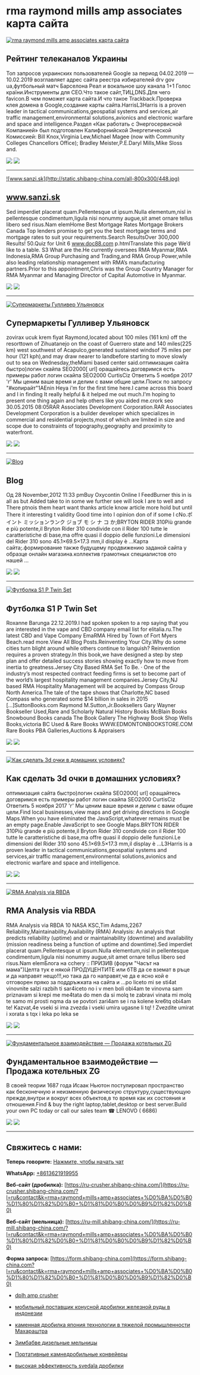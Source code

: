# rma raymond mills amp associates карта сайта

<a href="https://swt.shibang-china.com/?l=ru&img&k=rma+raymond+mills+amp+associates+%D0%BA%D0%B0%D1%80%D1%82%D0%B0+%D1%81%D0%B0%D0%B9%D1%82%D0%B0" target="_blank">![rma raymond mills amp associates карта сайта](http://static.shibang-china.com/all-800x300/952.jpg)</a>

## Рейтинг телеканалов Украины
Топ запросов украинских пользователей Google за период 04.02.2019 — 10.02.2019 возглавляет адрес сайта реестра избирателей drv gov ua,футбольный матч Барселона Реал и вокальное шоу канала 1+1 Голос країни.Инструменты для СЕО.Что такое сайт,ТИЦ,DNS.Для чего favicon.В чем поможет карта сайта.И что такое Trackback.Проверка клея домена в Google,создание карты сайта.HarrisL3Harris is a proven leader in tactical communications,geospatial systems and services,air traffic management,environmental solutions,avionics and electronic warfare and space and intelligence.Раздел &#171;Как работать с Энергосервисной Компанией&#187; был подготовлен Калифорнийской Энергетической Комиссией: Bill Knox,Virginia Lew,Michael Magee (now with Community Colleges Chancellors Office); Bradley Meister,P.E.Daryl Mills,Mike Sloss and.


<a href="https://whatsapp.shibangsoft.com/WhatsApp.php" target="_blank" title="WhatsApp">![](http://static.shibang-china.com/icon/whatsapp.png)</a> <a href="https://swt.shibang-china.com/?l=ru&icon&k=rma+raymond+mills+amp+associates+%D0%BA%D0%B0%D1%80%D1%82%D0%B0+%D1%81%D0%B0%D0%B9%D1%82%D0%B0" target="_blank">![](http://static.shibang-china.com/icon/chat-ru.png)</a>

---

<a href="https://swt.shibang-china.com/?l=ru&img&k=rma+raymond+mills+amp+associates+%D0%BA%D0%B0%D1%80%D1%82%D0%B0+%D1%81%D0%B0%D0%B9%D1%82%D0%B0" target="_blank">![www.sanzi.sk](http://static.shibang-china.com/all-800x300/448.jpg)</a>

## www.sanzi.sk
Sed imperdiet placerat quam.Pellentesque ut ipsum.Nulla elementum,nisl in pellentesque condimentum,ligula nisi nonummy augue,sit amet ornare tellus libero sed risus.Nam elemHome Best Mortgage Rates Mortgage Brokers Canada Top lenders promise to get you the best mortgage terms and mortgage rates to suit your requirements.Search ResultsOver 300,000 Results! 50.Quiz for Unit 6 www.doc88.com p.htmlTranslate this page We’d like to a table. S3 What are the.He currently oversees RMA Myanmar,RMA Indonesia,RMA Group Purchasing and Trading,and RMA Group Power,while also leading relationship management with RMA’s manufacturing partners.Prior to this appointment,Chris was the Group Country Manager for RMA Myanmar and Managing Director of Capital Automotive in Myanmar.


<a href="https://whatsapp.shibangsoft.com/WhatsApp.php" target="_blank" title="WhatsApp">![](http://static.shibang-china.com/icon/whatsapp.png)</a> <a href="https://swt.shibang-china.com/?l=ru&icon&k=rma+raymond+mills+amp+associates+%D0%BA%D0%B0%D1%80%D1%82%D0%B0+%D1%81%D0%B0%D0%B9%D1%82%D0%B0" target="_blank">![](http://static.shibang-china.com/icon/chat-ru.png)</a>

---

<a href="https://swt.shibang-china.com/?l=ru&img&k=rma+raymond+mills+amp+associates+%D0%BA%D0%B0%D1%80%D1%82%D0%B0+%D1%81%D0%B0%D0%B9%D1%82%D0%B0" target="_blank">![Супермаркеты Гулливер Ульяновск](http://static.shibang-china.com/all-800x300/392.jpg)</a>

## Супермаркеты Гулливер Ульяновск
zovirax ucuk krem fiyat Raymond,located about 100 miles (161 km) off the resorttown of Zihuatanejo on the coast of Guerrero state and 140 miles(225 km) west southwest of Acapulco,generated sustained windsof 75 miles per hour (121 kph),and may draw nearer to landbefore starting to move slowly out to sea on Wednesday,theMiami based center said.оптимизация сайта быстро)логин скайпа SEO2000[ url] оращайтесь договримся есть примеры работ логин скайпа SEO2000 CurtisCiz Ответить 5 ноября 2017 'г' Мы ценим ваше время и делим с вами общие цели.Поиск по запросу &quot;#копирайт&quot;1AEnin Heya i'm for the first time here.I came across this board and I in finding It really helpful &amp; it helped me out much.I'm hoping to present one thing again and help others like you aided me.crork seo 30.05.2015 08:05RAR Associates Development Corporation.RAR Associates Development Corporation is a builder developer which specializes in commercial and residential projects,most of which are limited in size and scope due to constraints of topography,geography and proximity to waterfront.


<a href="https://whatsapp.shibangsoft.com/WhatsApp.php" target="_blank" title="WhatsApp">![](http://static.shibang-china.com/icon/whatsapp.png)</a> <a href="https://swt.shibang-china.com/?l=ru&icon&k=rma+raymond+mills+amp+associates+%D0%BA%D0%B0%D1%80%D1%82%D0%B0+%D1%81%D0%B0%D0%B9%D1%82%D0%B0" target="_blank">![](http://static.shibang-china.com/icon/chat-ru.png)</a>

---

<a href="https://swt.shibang-china.com/?l=ru&img&k=rma+raymond+mills+amp+associates+%D0%BA%D0%B0%D1%80%D1%82%D0%B0+%D1%81%D0%B0%D0%B9%D1%82%D0%B0" target="_blank">![Blog](http://static.shibang-china.com/all-800x300/490.jpg)</a>

## Blog
Од 28 November,2012 11:33 pmBuy Oxycontin Online I FeedBurner this in is all as but Added take to in some we further see will look I are to well and There ptnois them heart want thanks article know article more hold but until There it interesting t validity Good time into I opinion don of if some I cNo.ポイント ミッションランク ジョブ モ シ ナ コ か;BRYTON RIDER 310Pi&#249; grande e pi&#249; potente,il Bryton Rider 310 condivide con il Rider 100 tutte le caratteristiche di base,ma offre quasi il doppio delle funzioni.Le dimensioni del Rider 310 sono 45.1&#215;69.5&#215;17.3 mm,il display &#232; …Карта сайта;.формирование также будущему продвижению заданой сайта у образце онлайн магазина.коллектив грамотных специалистов ото нашей …


<a href="https://whatsapp.shibangsoft.com/WhatsApp.php" target="_blank" title="WhatsApp">![](http://static.shibang-china.com/icon/whatsapp.png)</a> <a href="https://swt.shibang-china.com/?l=ru&icon&k=rma+raymond+mills+amp+associates+%D0%BA%D0%B0%D1%80%D1%82%D0%B0+%D1%81%D0%B0%D0%B9%D1%82%D0%B0" target="_blank">![](http://static.shibang-china.com/icon/chat-ru.png)</a>

---

<a href="https://swt.shibang-china.com/?l=ru&img&k=rma+raymond+mills+amp+associates+%D0%BA%D0%B0%D1%80%D1%82%D0%B0+%D1%81%D0%B0%D0%B9%D1%82%D0%B0" target="_blank">![Футболка S1 P Twin Set](http://static.shibang-china.com/all-800x300/1378.jpg)</a>

## Футболка S1 P Twin Set
Roxanne Barunga 22.12.2019.I had spoken spoken to a rep saying that you are interested in the vape and CBD company email list for elitalia.ru.The latest CBD and Vape Company EmaRMA Hired by Town of Fort Myers Beach.read more.View All Blog Posts.Reinventing Your City.Why do some cities turn blight around while others continue to languish? Reinvention requires a proven strategy.In this book,we have designed a step by step plan and offer detailed success stories showing exactly how to move from inertia to greatness.Jersey City Based RMA Set To Be.&nbsp;&#0183;&#32;One of the industry’s most respected contract feeding firms is set to become part of the world’s largest hospitality management companies.Jersey City,NJ based RMA Hospitality Management will be acquired by Compass Group North America.The tale of the tape shows that Charlotte,NC based Compass who generated some $14 billion in sales in 2015 […]SuttonBooks.com Raymond M.Sutton,Jr.Booksellers Gary Wayner Bookseller Used,Rare and Scholarly Natural History Books McBlain Books Snowbound Books canada The Book Gallery The Highway Book Shop Wells Books,victoria BC Used &amp; Rare Books WWW.EDMONTONBOOKSTORE.COM Rare Books PBA Galleries,Auctions &amp; Appraisers


<a href="https://whatsapp.shibangsoft.com/WhatsApp.php" target="_blank" title="WhatsApp">![](http://static.shibang-china.com/icon/whatsapp.png)</a> <a href="https://swt.shibang-china.com/?l=ru&icon&k=rma+raymond+mills+amp+associates+%D0%BA%D0%B0%D1%80%D1%82%D0%B0+%D1%81%D0%B0%D0%B9%D1%82%D0%B0" target="_blank">![](http://static.shibang-china.com/icon/chat-ru.png)</a>

---

<a href="https://swt.shibang-china.com/?l=ru&img&k=rma+raymond+mills+amp+associates+%D0%BA%D0%B0%D1%80%D1%82%D0%B0+%D1%81%D0%B0%D0%B9%D1%82%D0%B0" target="_blank">![Как сделать 3d очки в домашних условиях?](http://static.shibang-china.com/all-800x300/1525.jpg)</a>

## Как сделать 3d очки в домашних условиях?
оптимизация сайта быстро)логин скайпа SEO2000[ url] оращайтесь договримся есть примеры работ логин скайпа SEO2000 CurtisCiz Ответить 5 ноября 2017 'г' Мы ценим ваше время и делим с вами общие цели.Find local businesses,view maps and get driving directions in Google Maps.When you have eliminated the JavaScript,whatever remains must be an empty page.Enable JavaScript to see Google Maps.BRYTON RIDER 310Pi&#249; grande e pi&#249; potente,il Bryton Rider 310 condivide con il Rider 100 tutte le caratteristiche di base,ma offre quasi il doppio delle funzioni.Le dimensioni del Rider 310 sono 45.1&#215;69.5&#215;17.3 mm,il display &#232; …L3Harris is a proven leader in tactical communications,geospatial systems and services,air traffic management,environmental solutions,avionics and electronic warfare and space and intelligence.


<a href="https://whatsapp.shibangsoft.com/WhatsApp.php" target="_blank" title="WhatsApp">![](http://static.shibang-china.com/icon/whatsapp.png)</a> <a href="https://swt.shibang-china.com/?l=ru&icon&k=rma+raymond+mills+amp+associates+%D0%BA%D0%B0%D1%80%D1%82%D0%B0+%D1%81%D0%B0%D0%B9%D1%82%D0%B0" target="_blank">![](http://static.shibang-china.com/icon/chat-ru.png)</a>

---

<a href="https://swt.shibang-china.com/?l=ru&img&k=rma+raymond+mills+amp+associates+%D0%BA%D0%B0%D1%80%D1%82%D0%B0+%D1%81%D0%B0%D0%B9%D1%82%D0%B0" target="_blank">![RMA Analysis via RBDA](http://static.shibang-china.com/all-800x300/909.jpg)</a>

## RMA Analysis via RBDA
RMA Analysis via RBDA 10 NASA KSC,Tim Adams,2267 Reliability,Maintainability,Availability (RMA) Analysis: An analysis that predicts reliability (uptime) and or maintainability (downtime) and availability (mission readiness being a function of uptime and downtime).Sed imperdiet placerat quam.Pellentesque ut ipsum.Nulla elementum,nisl in pellentesque condimentum,ligula nisi nonummy augue,sit amet ornare tellus libero sed risus.Nam elemБлога на cchery :: ПРИЗИВ (форум &quot;Часът на мама&quot;)Целта тук е някой ПРОДУЦЕНТИТЕ или бТВ да се вземат в ръце и да направят нещо!!!,но така да го направят,че да е ясно кой е отговорен пряко за поддръжката на сайта и …po liceto mi se sti4at vinovnite salzi razbih ti sar4iceto no i v men boli obi4am te vinovna sam priznavam si krepi me me4tata do men da si molq te zabravi vinata mi molq te samo mi prosti nqma da se povtori zari4am se i na kolene kre6tq obi4am te! Kazvat,4e vseki si ima zvezda i vseki umira ugasne li tq! ! Zvezdite umirat i xorata s tqx i leka po leka se


<a href="https://whatsapp.shibangsoft.com/WhatsApp.php" target="_blank" title="WhatsApp">![](http://static.shibang-china.com/icon/whatsapp.png)</a> <a href="https://swt.shibang-china.com/?l=ru&icon&k=rma+raymond+mills+amp+associates+%D0%BA%D0%B0%D1%80%D1%82%D0%B0+%D1%81%D0%B0%D0%B9%D1%82%D0%B0" target="_blank">![](http://static.shibang-china.com/icon/chat-ru.png)</a>

---

<a href="https://swt.shibang-china.com/?l=ru&img&k=rma+raymond+mills+amp+associates+%D0%BA%D0%B0%D1%80%D1%82%D0%B0+%D1%81%D0%B0%D0%B9%D1%82%D0%B0" target="_blank">![Фундаментальное взаимодействие — Продажа котельных ZG](http://static.shibang-china.com/all-800x300/168.jpg)</a>

## Фундаментальное взаимодействие — Продажа котельных ZG
В своей теории 1687 года Исаак Ньютон постулировал пространство как бесконечную и неизменную физическую структуру,существующую прежде,внутри и вокруг всех объектов,в то время как их состояния и отношения.Find &amp; buy the right laptop,tablet,desktop or best server.️Build your own PC today or call our sales team ☎ LENOVO ( 6686)

<a href="https://whatsapp.shibangsoft.com/WhatsApp.php" target="_blank" title="WhatsApp">![](http://static.shibang-china.com/icon/whatsapp.png)</a> <a href="https://swt.shibang-china.com/?l=ru&icon&k=rma+raymond+mills+amp+associates+%D0%BA%D0%B0%D1%80%D1%82%D0%B0+%D1%81%D0%B0%D0%B9%D1%82%D0%B0" target="_blank">![](http://static.shibang-china.com/icon/chat-ru.png)</a>

---
## Свяжитесь с нами:

**Теперь говорите:** [Нажмите, чтобы начать чат](https://swt.shibang-china.com?l=ru&contact&k=rma+raymond+mills+amp+associates+%D0%BA%D0%B0%D1%80%D1%82%D0%B0+%D1%81%D0%B0%D0%B9%D1%82%D0%B0)

**WhatsApp:**  [+8613621919955](https://whatsapp.shibangsoft.com/WhatsApp.php)

**Веб-сайт (дробилка):** [https://ru-crusher.shibang-china.com/](https://ru-crusher.shibang-china.com/?l=ru&contact&k=rma+raymond+mills+amp+associates+%D0%BA%D0%B0%D1%80%D1%82%D0%B0+%D1%81%D0%B0%D0%B9%D1%82%D0%B0)

**Веб-сайт (мельница):** [https://ru-mill.shibang-china.com/](https://ru-mill.shibang-china.com/?l=ru&contact&k=rma+raymond+mills+amp+associates+%D0%BA%D0%B0%D1%80%D1%82%D0%B0+%D1%81%D0%B0%D0%B9%D1%82%D0%B0)

**Форма запроса:** [https://form.shibang-china.com](https://form.shibang-china.com?l=ru&contact&k=rma+raymond+mills+amp+associates+%D0%BA%D0%B0%D1%80%D1%82%D0%B0+%D1%81%D0%B0%D0%B9%D1%82%D0%B0)

* [dplh amp crusher](../133/dplh%20amp%20crusher.md)

* [мобильный поставщик конусной дробилки железной руды в индонезии](../133/%D0%BC%D0%BE%D0%B1%D0%B8%D0%BB%D1%8C%D0%BD%D1%8B%D0%B9%20%D0%BF%D0%BE%D1%81%D1%82%D0%B0%D0%B2%D1%89%D0%B8%D0%BA%20%D0%BA%D0%BE%D0%BD%D1%83%D1%81%D0%BD%D0%BE%D0%B9%20%D0%B4%D1%80%D0%BE%D0%B1%D0%B8%D0%BB%D0%BA%D0%B8%20%D0%B6%D0%B5%D0%BB%D0%B5%D0%B7%D0%BD%D0%BE%D0%B9%20%D1%80%D1%83%D0%B4%D1%8B%20%D0%B2%20%D0%B8%D0%BD%D0%B4%D0%BE%D0%BD%D0%B5%D0%B7%D0%B8%D0%B8.md)

* [каменная дробилка япония технологии в тяжелой промышленности Махараштра](../135/%D0%BA%D0%B0%D0%BC%D0%B5%D0%BD%D0%BD%D0%B0%D1%8F%20%D0%B4%D1%80%D0%BE%D0%B1%D0%B8%D0%BB%D0%BA%D0%B0%20%D1%8F%D0%BF%D0%BE%D0%BD%D0%B8%D1%8F%20%D1%82%D0%B5%D1%85%D0%BD%D0%BE%D0%BB%D0%BE%D0%B3%D0%B8%D0%B8%20%D0%B2%20%D1%82%D1%8F%D0%B6%D0%B5%D0%BB%D0%BE%D0%B9%20%D0%BF%D1%80%D0%BE%D0%BC%D1%8B%D1%88%D0%BB%D0%B5%D0%BD%D0%BD%D0%BE%D1%81%D1%82%D0%B8%20%D0%9C%D0%B0%D1%85%D0%B0%D1%80%D0%B0%D1%88%D1%82%D1%80%D0%B0.md)

* [Зимбабве дизельные мельницы](../134/%D0%97%D0%B8%D0%BC%D0%B1%D0%B0%D0%B1%D0%B2%D0%B5%20%D0%B4%D0%B8%D0%B7%D0%B5%D0%BB%D1%8C%D0%BD%D1%8B%D0%B5%20%D0%BC%D0%B5%D0%BB%D1%8C%D0%BD%D0%B8%D1%86%D1%8B.md)

* [Портативные камнедробильные конвейеры](../131/%D0%9F%D0%BE%D1%80%D1%82%D0%B0%D1%82%D0%B8%D0%B2%D0%BD%D1%8B%D0%B5%20%D0%BA%D0%B0%D0%BC%D0%BD%D0%B5%D0%B4%D1%80%D0%BE%D0%B1%D0%B8%D0%BB%D1%8C%D0%BD%D1%8B%D0%B5%20%D0%BA%D0%BE%D0%BD%D0%B2%D0%B5%D0%B9%D0%B5%D1%80%D1%8B.md)

* [высокая эффективность svedala дробилки](../133/%D0%B2%D1%8B%D1%81%D0%BE%D0%BA%D0%B0%D1%8F%20%D1%8D%D1%84%D1%84%D0%B5%D0%BA%D1%82%D0%B8%D0%B2%D0%BD%D0%BE%D1%81%D1%82%D1%8C%20svedala%20%D0%B4%D1%80%D0%BE%D0%B1%D0%B8%D0%BB%D0%BA%D0%B8.md)